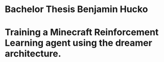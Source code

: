 # Bachelor Thesis Benjamin Hucko

# Training a Minecraft Reinforcement Learning agent using the dreamer architecture.